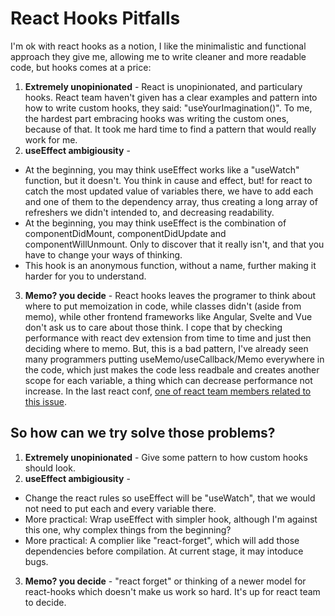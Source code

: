 # React Hooks Pitfalls

I'm ok with react hooks as a notion, I like the minimalistic and functional approach they give me, allowing me to write cleaner and more readable code, but hooks comes at a price:

1. __Extremely unopinionated__ - React is unopinionated, and particulary hooks. React team haven't given has a clear examples and pattern into how to write custom hooks, they said: "useYourImagination()". To me, the hardest part embracing hooks was writing the custom ones, because of that. It took me hard time to find a pattern that would really work for me. 
2. __useEffect ambigiousity__ -
- At the beginning, you may think useEffect works like a "useWatch" function, but it doesn't. You think in cause and effect, but! for react to catch the most updated value of variables there, we have to add each and one of them to the dependency array, thus creating a long array of refreshers we didn't intended to, and decreasing readability. 
- At the beginning, you may think useEffect is the combination of componentDidMount, componentDidUpdate and componentWillUnmount. Only to discover that it really isn't, and that you have to change your ways of thinking. 
- This hook is an anonymous function, without a name, further making it harder for you to understand. 
3. __Memo? you decide__ - React hooks leaves the programer to think about where to put memoization in code, while classes didn't (aside from memo), while other frontend frameworks like Angular, Svelte and Vue don't ask us to care about those think. I cope that by checking performance with react dev extension from time to time and just then deciding where to memo. But, this is a bad pattern, I've already seen many programmers putting useMemo/useCallback/Memo everywhere in the code, which just makes the code less readbale and creates another scope for each variable, a thing which can decrease performance not increase.
In the last react conf, [one of react team members related to this issue](https://www.youtube.com/watch?v=lGEMwh32soc).

## So how can we try solve those problems? 
1. __Extremely unopinionated__ - Give some pattern to how custom hooks should look.
2. __useEffect ambigiousity__ - 
- Change the react rules so useEffect will be "useWatch", that we would not need to put each and every variable there. 
- More practical: Wrap useEffect with simpler hook, although I'm against this one, why complex things from the beginning? 
- More practical: A complier like "react-forget", which will add those dependencies before compilation. At current stage, it may intoduce bugs.
3. __Memo? you decide__ - "react forget" or thinking of a newer model for react-hooks which doesn't make us work so hard. It's up for react team to decide. 


